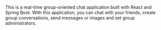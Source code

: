 This is a real-time group-oriented chat application built with React and Spring Boot. With this application, you can chat with your friends, create group conversations, send messages or images and set group administrators.
